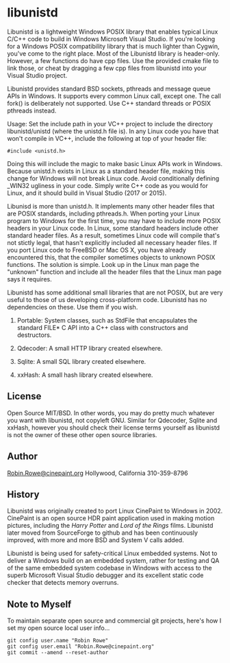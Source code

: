 # libunistd

Libunistd is a lightweight Windows POSIX library that enables typical Linux C/C++ code to build in Windows Microsoft Visual Studio. If you're looking for a Windows POSIX compatibility library that is much lighter than Cygwin, you've come to the right place. Most of the Libunistd library is header-only. However, a few functions do have cpp files. Use the provided cmake file to link those, or cheat by dragging a few cpp files from libunistd into your Visual Studio project.

Libunistd provides standard BSD sockets, pthreads and message queue APIs in Windows. It supports every common Linux call, except one. The call fork() is deliberately not supported. Use C++ standard threads or POSIX pthreads instead. 

Usage: Set the include path in your VC++ project to include the directory libunistd/unistd (where the unistd.h file is). In any Linux code you have that won't compile in VC++, include the following at top of your header file:

	#include <unistd.h>

Doing this will include the magic to make basic Linux APIs work in Windows. Because unistd.h exists in Linux as a standard header file, making this change for Windows will not break Linux code. Avoid conditionally defining \_WIN32 ugliness in your code. Simply write C++ code as you would for Linux, and it should build in Visual Studio (2017 or 2015).

Libunisd is more than unistd.h. It implements many other header files that are POSIX standards, including pthreads.h. When porting your Linux program to Windows for the first time, you may have to include more POSIX headers in your Linux code. In Linux, some standard headers include other standard header files. As a result, sometimes Linux code will compile that's not stictly legal, that hasn't explicitly included all necessary header files. If you port Linux code to FreeBSD or Mac OS X, you have already encountered this, that the compiler sometimes objects to unknown POSIX functions. The solution is simple. Look up in the Linux man page the "unknown" function and include all the header files that the Linux man page says it requires.

Libunistd has some additional small libraries that are not POSIX, but are very useful to those of us developing cross-platform code. Libunistd has no dependencies on these. Use them if you wish.

1. Portable: System classes, such as StdFile that encapsulates the standard FILE* C API into a C++ class with constructors and destructors.

2. Qdecoder: A small HTTP library created elsewhere.  

3. Sqlite: A small SQL library created elsewhere.

4. xxHash: A small hash library created elsewhere.

## License

Open Source MIT/BSD. In other words, you may do pretty much whatever you want with libunistd, not copyleft GNU. Similar for Qdecoder, Sqlite and xxHash, however you should check their license terms yourself as libunistd is not the owner of these other open source libraries.

## Author

Robin.Rowe@cinepaint.org Hollywood, California 310-359-8796

## History

Libunistd was originally created to port Linux CinePaint to Windows in 2002. CinePaint is an open source HDR paint application used in making motion pictures, including the _Harry Potter_ and _Lord of the Rings_ films. Libunistd later moved from SourceForge to github and has been continuously improved, with more and more BSD and System V calls added. 

Libunistd is being used for safety-critical Linux embedded systems. Not to deliver a Windows build on an embedded system, rather for testing and QA of the same embedded system codebase in Windows with access to the superb Microsoft Visual Studio debugger and its excellent static code checker that detects memory overruns. 

## Note to Myself

To maintain separate open source and commercial git projects, here's how I set my open source local user info...

	git config user.name "Robin Rowe"
	git config user.email "Robin.Rowe@cinepaint.org"
	git commit --amend --reset-author
